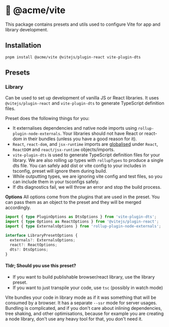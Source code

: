 # 🧰️ @acme/vite

This package contains presets and utils used to configure Vite for app and library development.

## Installation

```shell
pnpm install @acme/vite @vitejs/plugin-react vite-plugin-dts
```

## Presets

### Library

Can be used to set up development of vanilla JS or React libraries. It uses `@vitejs/plugin-react` and `vite-plugin-dts`
to generate TypeScript definition files.

Preset does the following things for you:

- It externalises dependencies and native node imports using `rollup-plugin-node-externals`. Your libraries should not have React or react-dom in their bundles (unless you have a good reason for it).
- `React`, `react-dom`, and `jsx-runtime` imports are [globalised](https://rollupjs.org/configuration-options/#output-globals) under `React`, `ReactDOM` and `react/jsx-runtime` objects/imports.
- `vite-plugin-dts` is used to generate TypeScript definition files for your library. We are also rolling up types with `rollupTypes` to produce a single dts file. You can safely add dist or vite config to your includes in tsconfig, preset will ignore them during build.
- While outputting types, we are ignoring vite config and test files, so you can include them in your tsconfigs safely.
- If dts diagnostics fail, we will throw an error and stop the build process.

**Options**
All options come from the plugins that are used in the preset. You can pass them as an object to the preset and they will be merged accordingly.

```ts
import { type PluginOptions as DtsOptions } from 'vite-plugin-dts';
import { type Options as ReactOptions } from '@vitejs/plugin-react';
import { type ExternalsOptions } from 'rollup-plugin-node-externals';

interface LibraryPresetOptions {
  externals?: ExternalsOptions;
  react?: ReactOptions;
  dts?: DtsOptions;
}
```

#### Tldr; Should you use this preset?

- If you want to build publishable browser/react library, use the library preset.
- If you want to just transpile your code, use `tsc` (possibly in watch mode)

Vite bundles your code in library mode as if it was something that will be consumed by a browser. It has a separate `--ssr` mode for server usages. Bundling is complicated, and if you don't care about inlining dependencies, tree shaking, and other optimisations, because for example you are creating a node library, don't use any heavy tool for that, you don't need it.
